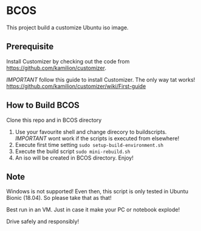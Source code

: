 BCOS
====

This project build a customize Ubuntu iso image.

Prerequisite
------------

Install Customizer by checking out the code from https://github.com/kamilion/customizer.

*IMPORTANT* follow this guide to install Customizer. The only way tat works! https://github.com/kamilion/customizer/wiki/First-guide

How to Build BCOS
------------------

Clone this repo and in BCOS directory
1. Use your favourite shell and change direcory to buildscripts. *IMPORTANT* wont work if the scripts is executed from elsewhere! 
2. Execute first time setting
   ```sudo setup-build-environment.sh```
3. Execute the build script 
   ```sudo mini-rebuild.sh```
4. An iso will be created in BCOS directory. Enjoy!

Note
----

Windows is not supported! Even then, this script is only tested in Ubuntu Bionic (18.04). So please take that as that!

Best run in an VM. Just in case it make your PC or notebook explode!

Drive safely and responsibly!